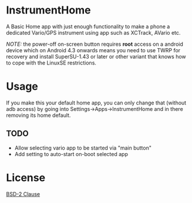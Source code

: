 # InstrumentHome

A Basic Home app with just enough functionality to make a phone a dedicated Vario/GPS instrument using app such as XCTrack, AVario etc.

*NOTE:* the power-off on-screen button requires **root** access on a android device which on Android 4.3 onwards means you need to use TWRP for recovery and install SuperSU-1.43 or later or other variant that knows how to cope with the LinuxSE restrictions.

# Usage

If you make this your default home app, you can only change that (without adb access) by going into Settings->Apps->InstrumentHome and in there removing its home default.


## TODO

* Allow selecting vario app to be started via "main button"
* Add setting to auto-start on-boot selected app


# License

[BSD-2 Clause](https://opensource.org/licenses/BSD-2-Clause)
